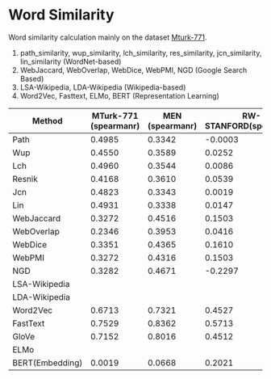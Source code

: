 # Word Similarity
Word similarity calculation mainly on the dataset [Mturk-771](http://www2.mta.ac.il/~gideon/mturk771.html).

1. path_similarity, wup_similarity, lch_similarity, res_similarity, jcn_similarity, lin_similarity (WordNet-based)
2. WebJaccard, WebOverlap, WebDice, WebPMI, NGD (Google Search Based)
3. LSA-Wikipedia, LDA-Wikipedia (Wikipedia-based)
4. Word2Vec, Fasttext, ELMo, BERT (Representation Learning)



| Method          | MTurk-771 (spearmanr) | MEN (spearmanr) | RW-STANFORD(spearmanr) | SimLex-999(spearmanr) | SimVerb-3500(spearmanr) |
| --------------- | --------------------- | --------------- | ---------------------- | --------------------- | ----------------------- |
| Path   | 0.4985                | 0.3342          | -0.0003                | 0.4370                | 0.4538                  |
| Wup     | 0.4550                | 0.3589          | 0.0252                 | 0.4137                | 0.4080                  |
| Lch     | 0.4960                | 0.3544          | 0.0086                 | 0.4097                | 0.4493                  |
| Resnik  | 0.4168                | 0.3610          | 0.0539                 | 0.3595                | 0.4471                  |
| Jcn    | 0.4823                | 0.3343          | 0.0019                 | 0.4574                | 0.4629                  |
| Lin     | 0.4931                | 0.3338          | 0.0147                 | 0.4047                | 0.4712                  |
| WebJaccard      | 0.3272                | 0.4516          | 0.1503                 | 0.0871                | 0.0021                  |
| WebOverlap      | 0.2346                | 0.3953          | 0.0416                 | 0.0778                | 0.0235                  |
| WebDice         | 0.3351                | 0.4365          | 0.1610                 | 0.0871                | 0.0010                  |
| WebPMI          | 0.3272                | 0.4316          | 0.1503                 | 0.0871                | 0.0021                  |
| NGD             | 0.3282                | 0.4671          | -0.2297                | 0.1592                | -0.0446                 |
| LSA-Wikipedia   |                       |                 |                        |                       |                         |
| LDA-Wikipedia   |                       |                 |                        |                       |                         |
| Word2Vec        | 0.6713                | 0.7321          | 0.4527                 | 0.4420                | 0.3635                  |
| FastText        | 0.7529                | 0.8362          | 0.5713                 | 0.4644                | 0.3649                  |
| GloVe           | 0.7152                | 0.8016          | 0.4512                 | 0.4083                | 0.2832                  |
| ELMo            |                       |                 |                        |                       |                         |
| BERT(Embedding) | 0.0019                | 0.0668          | 0.2021                 | 0.0801                | 0.0487                  |

